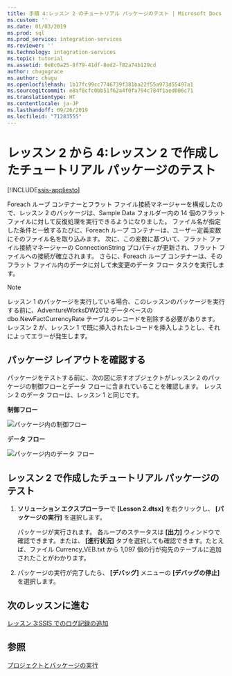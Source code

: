 ```yaml
---
title: 手順 4:レッスン 2 のチュートリアル パッケージのテスト | Microsoft Docs
ms.custom: ''
ms.date: 01/03/2019
ms.prod: sql
ms.prod_service: integration-services
ms.reviewer: ''
ms.technology: integration-services
ms.topic: tutorial
ms.assetid: 0e8c0a25-8f79-41df-8ed2-f82a74b129cd
author: chugugrace
ms.author: chugu
ms.openlocfilehash: 1b17fc99cc7746739f381ba22f55a973d55497a1
ms.sourcegitcommit: e8af8cfc0bb51f62a4f0fa794c784f1aed006c71
ms.translationtype: HT
ms.contentlocale: ja-JP
ms.lasthandoff: 09/26/2019
ms.locfileid: "71283555"
---
```

# <a name="lesson-2-4-test-the-lesson-2-tutorial-package"></a>レッスン 2 から 4:レッスン 2 で作成したチュートリアル パッケージのテスト

[!INCLUDE[ssis-appliesto](../includes/ssis-appliesto-ssvrpluslinux-asdb-asdw-xxx.md)]



Foreach ループ コンテナーとフラット ファイル接続マネージャーを構成したので、レッスン 2 のパッケージは、Sample Data フォルダー内の 14 個のフラット ファイルに対して反復処理を実行できるようになりました。 ファイル名が指定した条件と一致するたびに、Foreach ループ コンテナーは、ユーザー定義変数にそのファイル名を取り込みます。 次に、この変数に基づいて、フラット ファイル接続マネージャーの ConnectionString プロパティが更新され、フラット ファイルへの接続が確立されます。 さらに、Foreach ループ コンテナーは、そのフラット ファイル内のデータに対して未変更のデータ フロー タスクを実行します。  
  
> [!NOTE]  
> レッスン 1 のパッケージを実行している場合、このレッスンのパッケージを実行する前に、AdventureWorksDW2012 データベースの dbo.NewFactCurrencyRate テーブルのレコードを削除する必要があります。 レッスン 2 が、レッスン 1 で既に挿入されたレコードを挿入しようとし、それによってエラーが発生します。  
  
## <a name="check-the-package-layout"></a>パッケージ レイアウトを確認する  
パッケージをテストする前に、次の図に示すオブジェクトがレッスン 2 のパッケージの制御フローとデータ フローに含まれていることを確認します。 レッスン 2 のデータ フローは、レッスン 1 と同じです。  
  
**制御フロー**  
  
![パッケージ内の制御フロー](../integration-services/media/task4lesson2control.gif "パッケージ内の制御フロー")  
  
**データ フロー**  
  
![パッケージ内のデータ フロー](../integration-services/media/task9lesson1data.gif "パッケージ内のデータ フロー")  
  
## <a name="test-the-lesson-2-tutorial-package"></a>レッスン 2 で作成したチュートリアル パッケージのテスト  
  
1.  **ソリューション エクスプローラー**で **[Lesson 2.dtsx]** を右クリックし、 **[パッケージの実行]** を選択します。  
  
    パッケージが実行されます。 各ループのステータスは **[出力]** ウィンドウで確認できます。または、 **[進行状況]** タブを選択しても確認できます。たとえば、ファイル Currency_VEB.txt から 1,097 個の行が宛先のテーブルに追加されたことがわかります。  
  
2.  パッケージの実行が完了したら、 **[デバッグ]** メニューの **[デバッグの停止]** を選択します。  
  
## <a name="go-to-next-lesson"></a>次のレッスンに進む  
[レッスン 3:SSIS でのログ記録の追加](../integration-services/lesson-3-add-logging-with-ssis.md)  
  
## <a name="see-also"></a>参照  
[プロジェクトとパッケージの実行](../integration-services/packages/deploy-integration-services-ssis-projects-and-packages.md)  
  
  
  

